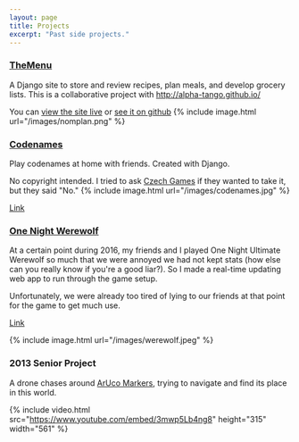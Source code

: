 ```yaml
---
layout: page
title: Projects
excerpt: "Past side projects."
---
```


### [TheMenu](https://themenu.herokuapp.com)
A Django site to store and review recipes, plan meals, and develop grocery lists. 
This is a collaborative project with http://alpha-tango.github.io/

You can [view the site live](http://www.nomplan.life) or [see it on github](https://github.com/goobers/themenu)
{% include image.html url="/images/nomplan.png" %}

### [Codenames](http://codenames.scottstaniewicz.com)

Play codenames at home with friends.
Created with Django.

No copyright intended.
I tried to ask [Czech Games](https://www.czechgames.com/) if they wanted to take it, but they said "No."
{% include image.html url="/images/codenames.jpg" %}

[Link](http://codenames.scottstaniewicz.com)

### [One Night Werewolf](http://wolf.scottstaniewicz.com)

At a certain point during 2016, my friends and I played One Night Ultimate Werewolf so much that we were annoyed we had not kept stats (how else can you really know if you're a good liar?).
So I made a real-time updating web app to run through the game setup.

Unfortunately, we were already too tired of lying to our friends at that point for the game to get much use.

[Link](http://wolf.scottstaniewicz.com)

{% include image.html url="/images/werewolf.jpeg" %}


### 2013 Senior Project

A drone chases around [ArUco Markers](https://docs.opencv.org/3.1.0/d5/dae/tutorial_aruco_detection.html), trying to navigate and find its place in this world.

{% include video.html src="https://www.youtube.com/embed/3mwp5Lb4ng8" height="315" width="561" %}

